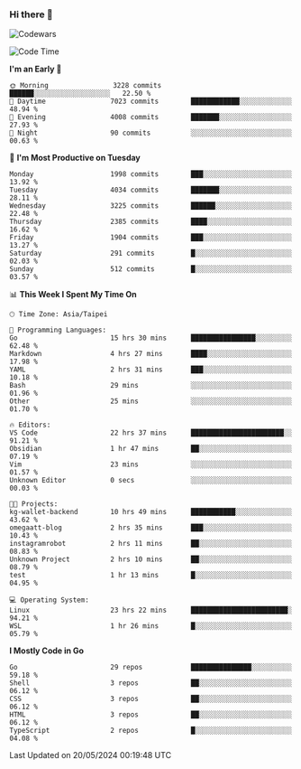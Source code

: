 ### Hi there 👋

![Codewars](https://www.codewars.com/users/omegaatt36/badges/small)

<!--START_SECTION:waka-->
![Code Time](http://img.shields.io/badge/Code%20Time-2%2C439%20hrs%2035%20mins-blue)

**I'm an Early 🐤** 

```text
🌞 Morning                3228 commits        ██████░░░░░░░░░░░░░░░░░░░   22.50 % 
🌆 Daytime                7023 commits        ████████████░░░░░░░░░░░░░   48.94 % 
🌃 Evening                4008 commits        ███████░░░░░░░░░░░░░░░░░░   27.93 % 
🌙 Night                  90 commits          ░░░░░░░░░░░░░░░░░░░░░░░░░   00.63 % 
```
📅 **I'm Most Productive on Tuesday** 

```text
Monday                   1998 commits        ███░░░░░░░░░░░░░░░░░░░░░░   13.92 % 
Tuesday                  4034 commits        ███████░░░░░░░░░░░░░░░░░░   28.11 % 
Wednesday                3225 commits        ██████░░░░░░░░░░░░░░░░░░░   22.48 % 
Thursday                 2385 commits        ████░░░░░░░░░░░░░░░░░░░░░   16.62 % 
Friday                   1904 commits        ███░░░░░░░░░░░░░░░░░░░░░░   13.27 % 
Saturday                 291 commits         █░░░░░░░░░░░░░░░░░░░░░░░░   02.03 % 
Sunday                   512 commits         █░░░░░░░░░░░░░░░░░░░░░░░░   03.57 % 
```


📊 **This Week I Spent My Time On** 

```text
🕑︎ Time Zone: Asia/Taipei

💬 Programming Languages: 
Go                       15 hrs 30 mins      ████████████████░░░░░░░░░   62.48 % 
Markdown                 4 hrs 27 mins       ████░░░░░░░░░░░░░░░░░░░░░   17.98 % 
YAML                     2 hrs 31 mins       ███░░░░░░░░░░░░░░░░░░░░░░   10.18 % 
Bash                     29 mins             ░░░░░░░░░░░░░░░░░░░░░░░░░   01.96 % 
Other                    25 mins             ░░░░░░░░░░░░░░░░░░░░░░░░░   01.70 % 

🔥 Editors: 
VS Code                  22 hrs 37 mins      ███████████████████████░░   91.21 % 
Obsidian                 1 hr 47 mins        ██░░░░░░░░░░░░░░░░░░░░░░░   07.19 % 
Vim                      23 mins             ░░░░░░░░░░░░░░░░░░░░░░░░░   01.57 % 
Unknown Editor           0 secs              ░░░░░░░░░░░░░░░░░░░░░░░░░   00.03 % 

🐱‍💻 Projects: 
kg-wallet-backend        10 hrs 49 mins      ███████████░░░░░░░░░░░░░░   43.62 % 
omegaatt-blog            2 hrs 35 mins       ███░░░░░░░░░░░░░░░░░░░░░░   10.43 % 
instagramrobot           2 hrs 11 mins       ██░░░░░░░░░░░░░░░░░░░░░░░   08.83 % 
Unknown Project          2 hrs 10 mins       ██░░░░░░░░░░░░░░░░░░░░░░░   08.79 % 
test                     1 hr 13 mins        █░░░░░░░░░░░░░░░░░░░░░░░░   04.95 % 

💻 Operating System: 
Linux                    23 hrs 22 mins      ████████████████████████░   94.21 % 
WSL                      1 hr 26 mins        █░░░░░░░░░░░░░░░░░░░░░░░░   05.79 % 
```

**I Mostly Code in Go** 

```text
Go                       29 repos            ███████████████░░░░░░░░░░   59.18 % 
Shell                    3 repos             ██░░░░░░░░░░░░░░░░░░░░░░░   06.12 % 
CSS                      3 repos             ██░░░░░░░░░░░░░░░░░░░░░░░   06.12 % 
HTML                     3 repos             ██░░░░░░░░░░░░░░░░░░░░░░░   06.12 % 
TypeScript               2 repos             █░░░░░░░░░░░░░░░░░░░░░░░░   04.08 % 
```




 Last Updated on 20/05/2024 00:19:48 UTC
<!--END_SECTION:waka-->

<!--
**omegaatt36/omegaatt36** is a ✨ _special_ ✨ repository because its `README.md` (this file) appears on your GitHub profile.

Here are some ideas to get you started:

- 🔭 I’m currently working on ...
- 🌱 I’m currently learning ...
- 👯 I’m looking to collaborate on ...
- 🤔 I’m looking for help with ...
- 💬 Ask me about ...
- 📫 How to reach me: ...
- 😄 Pronouns: ...
- ⚡ Fun fact: ...
-->
